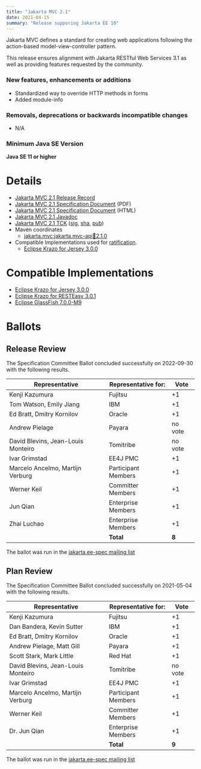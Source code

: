 ```yaml
---
title: "Jakarta MVC 2.1"
date: 2021-04-15
summary: "Release supporing Jakarta EE 10"
---
```


Jakarta MVC defines a standard for creating web applications following the action-based model-view-controller pattern.

This release ensures alignment with Jakarta RESTful Web Services 3.1 as well as providing features requested by the community.

### New features, enhancements or additions
<!-- List here -->
* Standardized way to override HTTP methods in forms
* Added module-info

### Removals, deprecations or backwards incompatible changes
<!-- List here -->
* N/A 

### Minimum Java SE Version
<!-- Specify the minimum required Java SE version for this specification -->
**Java SE 11 or higher**

# Details

* [Jakarta MVC 2.1 Release Record](https://projects.eclipse.org/projects/ee4j.mvc/releases/2.1)
* [Jakarta MVC 2.1 Specification Document](./jakarta-mvc-spec-2.1.pdf) (PDF)
* [Jakarta MVC 2.1 Specification Document](./jakarta-mvc-spec-2.1.html) (HTML)
* [Jakarta MVC 2.1 Javadoc](./apidocs)
* [Jakarta MVC 2.1 TCK](http://download.eclipse.org/jakartaee/mvc/2.1/jakarta-mvc-tck-2.1.0.zip) ([sig](http://download.eclipse.org/jakartaee/mvc/2.1/jakarta-mvc-tck-2.1.0.zip.sig), [sha](http://download.eclipse.org/jakartaee/mvc/2.1/jakarta-mvc-tck-2.1.0.zip.sha256), [pub](https://jakarta.ee/specifications/jakartaee-spec-committee.pub))
* Maven coordinates
  * [jakarta.mvc:jakarta.mvc-api:jar:2.1.0](https://search.maven.org/artifact/jakarta.mvc/jakarta.mvc-api/2.1.0/jar)
* Compatible Implementations used for [ratification](https://www.eclipse.org/projects/efsp/?version=1.2#efsp-ratification).
  * [Eclipse Krazo for Jersey 3.0.0](https://eclipse-ee4j.github.io/krazo/downloads/3.0.0.html)

# Compatible Implementations
* [Eclipse Krazo for Jersey 3.0.0](https://eclipse-ee4j.github.io/krazo/downloads/3.0.0.html)
* [Eclipse Krazo for RESTEasy 3.0.1](https://eclipse-ee4j.github.io/krazo/downloads/3.0.1.html)
* [Eclipse GlassFish 7.0.0-M9](https://download.eclipse.org/ee4j/glassfish/glassfish-7.0.0-M9.zip)

# Ballots

## Release Review
The Specification Committee Ballot concluded successfully on 2022-09-30 with the following results.

| Representative                     | Representative for: | Vote   |
|------------------------------------|---------------------|--------|
| Kenji Kazumura                     | Fujitsu             |   +1   |
| Tom Watson, Emily Jiang            | IBM                 |   +1   |
| Ed Bratt, Dmitry Kornilov          | Oracle              |   +1   |
| Andrew Pielage                     | Payara              | no vote|
| David Blevins, Jean-Louis Monteiro | Tomitribe           | no vote|
| Ivar Grimstad                      | EE4J PMC            |   +1   |
| Marcelo Ancelmo, Martijn Verburg   | Participant Members |   +1   |
| Werner Keil                        | Committer Members   |   +1   |
| Jun Qian                           | Enterprise Members  |   +1   |
| Zhai Luchao                        | Enterprise Members  |   +1   |  
|                                    | **Total**           | **8** |

The ballot was run in the [jakarta.ee-spec mailing list](https://www.eclipse.org/lists/jakarta.ee-spec/msg02763.html)

## Plan Review

The Specification Committee Ballot concluded successfully on 2021-05-04 with the following results.

| Representative                                 | Representative for: |  Vote   |
|------------------------------------------------|---------------------|---------|
| Kenji Kazumura                                 | Fujitsu             |   +1    |
| Dan Bandera, Kevin Sutter                      | IBM                 |   +1    |
| Ed Bratt, Dmitry Kornilov                      | Oracle              |   +1    |
| Andrew Pielage, Matt Gill                      | Payara              |   +1    |
| Scott Stark, Mark Little                       | Red Hat             |   +1    |
| David Blevins, Jean-Louis Monteiro             | Tomitribe           | no vote |
| Ivar Grimstad                                  | EE4J PMC            |   +1    |
| Marcelo Ancelmo, Martijn Verburg               | Participant Members |   +1    |
| Werner Keil                                    | Committer Members   |   +1    |
| Dr. Jun Qian                                   | Enterprise Members  |   +1    |
|                                                | **Total**           |  **9**  |

The ballot was run in the [jakarta.ee-spec mailing list](https://www.eclipse.org/lists/jakarta.ee-spec/msg01574.html)
